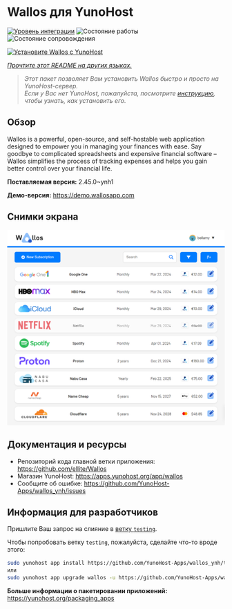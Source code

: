 <!--
Важно: этот README был автоматически сгенерирован <https://github.com/YunoHost/apps/tree/master/tools/readme_generator>
Он НЕ ДОЛЖЕН редактироваться вручную.
-->

# Wallos для YunoHost

[![Уровень интеграции](https://apps.yunohost.org/badge/integration/wallos)](https://ci-apps.yunohost.org/ci/apps/wallos/)
![Состояние работы](https://apps.yunohost.org/badge/state/wallos)
![Состояние сопровождения](https://apps.yunohost.org/badge/maintained/wallos)

[![Установите Wallos с YunoHost](https://install-app.yunohost.org/install-with-yunohost.svg)](https://install-app.yunohost.org/?app=wallos)

*[Прочтите этот README на других языках.](./ALL_README.md)*

> *Этот пакет позволяет Вам установить Wallos быстро и просто на YunoHost-сервер.*  
> *Если у Вас нет YunoHost, пожалуйста, посмотрите [инструкцию](https://yunohost.org/install), чтобы узнать, как установить его.*

## Обзор

Wallos is a powerful, open-source, and self-hostable web application designed to empower you in managing your finances with ease. Say goodbye to complicated spreadsheets and expensive financial software – Wallos simplifies the process of tracking expenses and helps you gain better control over your financial life.


**Поставляемая версия:** 2.45.0~ynh1

**Демо-версия:** <https://demo.wallosapp.com>

## Снимки экрана

![Снимок экрана Wallos](./doc/screenshots/screenshot.png)

## Документация и ресурсы

- Репозиторий кода главной ветки приложения: <https://github.com/ellite/Wallos>
- Магазин YunoHost: <https://apps.yunohost.org/app/wallos>
- Сообщите об ошибке: <https://github.com/YunoHost-Apps/wallos_ynh/issues>

## Информация для разработчиков

Пришлите Ваш запрос на слияние в [ветку `testing`](https://github.com/YunoHost-Apps/wallos_ynh/tree/testing).

Чтобы попробовать ветку `testing`, пожалуйста, сделайте что-то вроде этого:

```bash
sudo yunohost app install https://github.com/YunoHost-Apps/wallos_ynh/tree/testing --debug
или
sudo yunohost app upgrade wallos -u https://github.com/YunoHost-Apps/wallos_ynh/tree/testing --debug
```

**Больше информации о пакетировании приложений:** <https://yunohost.org/packaging_apps>
